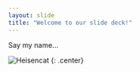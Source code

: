 ```yaml
---
layout: slide
title: "Welcome to our slide deck!"
---
```


Say my name...

![Heisencat](https://octodex.github.com/images/heisencat.png)
{: .center}
